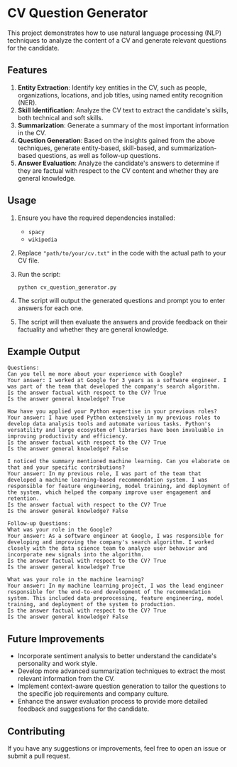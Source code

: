 # CV Question Generator
This project demonstrates how to use natural language processing (NLP) techniques to analyze the content of a CV and generate relevant questions for the candidate.

## Features

1. **Entity Extraction**: Identify key entities in the CV, such as people, organizations, locations, and job titles, using named entity recognition (NER).
2. **Skill Identification**: Analyze the CV text to extract the candidate's skills, both technical and soft skills.
3. **Summarization**: Generate a summary of the most important information in the CV.
4. **Question Generation**: Based on the insights gained from the above techniques, generate entity-based, skill-based, and summarization-based questions, as well as follow-up questions.
5. **Answer Evaluation**: Analyze the candidate's answers to determine if they are factual with respect to the CV content and whether they are general knowledge.

## Usage

1. Ensure you have the required dependencies installed:
   - `spacy`
   - `wikipedia`

2. Replace `"path/to/your/cv.txt"` in the code with the actual path to your CV file.

3. Run the script:

   ```
   python cv_question_generator.py
   ```

4. The script will output the generated questions and prompt you to enter answers for each one.

5. The script will then evaluate the answers and provide feedback on their factuality and whether they are general knowledge.

## Example Output

```
Questions:
Can you tell me more about your experience with Google?
Your answer: I worked at Google for 3 years as a software engineer. I was part of the team that developed the company's search algorithm.
Is the answer factual with respect to the CV? True
Is the answer general knowledge? True

How have you applied your Python expertise in your previous roles?
Your answer: I have used Python extensively in my previous roles to develop data analysis tools and automate various tasks. Python's versatility and large ecosystem of libraries have been invaluable in improving productivity and efficiency.
Is the answer factual with respect to the CV? True
Is the answer general knowledge? False

I noticed the summary mentioned machine learning. Can you elaborate on that and your specific contributions?
Your answer: In my previous role, I was part of the team that developed a machine learning-based recommendation system. I was responsible for feature engineering, model training, and deployment of the system, which helped the company improve user engagement and retention.
Is the answer factual with respect to the CV? True
Is the answer general knowledge? False

Follow-up Questions:
What was your role in the Google?
Your answer: As a software engineer at Google, I was responsible for developing and improving the company's search algorithm. I worked closely with the data science team to analyze user behavior and incorporate new signals into the algorithm.
Is the answer factual with respect to the CV? True
Is the answer general knowledge? True

What was your role in the machine learning?
Your answer: In my machine learning project, I was the lead engineer responsible for the end-to-end development of the recommendation system. This included data preprocessing, feature engineering, model training, and deployment of the system to production.
Is the answer factual with respect to the CV? True
Is the answer general knowledge? False
```

## Future Improvements

- Incorporate sentiment analysis to better understand the candidate's personality and work style.
- Develop more advanced summarization techniques to extract the most relevant information from the CV.
- Implement context-aware question generation to tailor the questions to the specific job requirements and company culture.
- Enhance the answer evaluation process to provide more detailed feedback and suggestions for the candidate.

## Contributing

If you have any suggestions or improvements, feel free to open an issue or submit a pull request.

